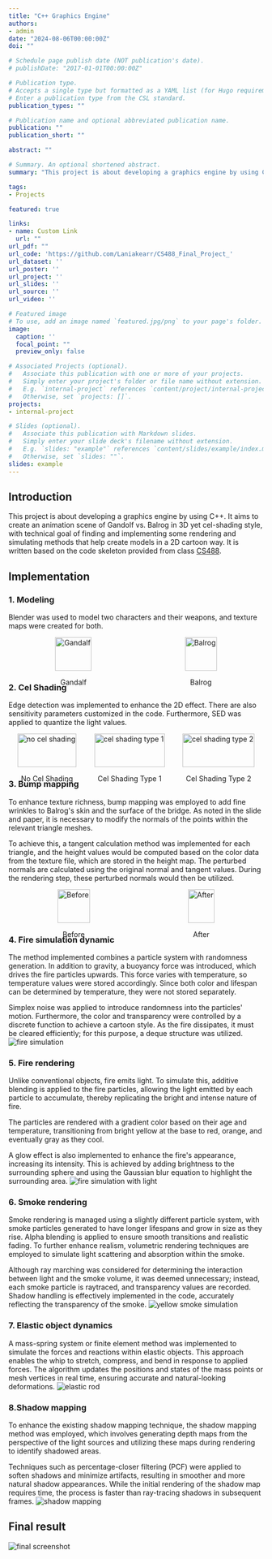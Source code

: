 ```yaml
---
title: "C++ Graphics Engine"
authors:
- admin
date: "2024-08-06T00:00:00Z"
doi: ""

# Schedule page publish date (NOT publication's date).
# publishDate: "2017-01-01T00:00:00Z"

# Publication type.
# Accepts a single type but formatted as a YAML list (for Hugo requirements).
# Enter a publication type from the CSL standard.
publication_types: ""

# Publication name and optional abbreviated publication name.
publication: ""
publication_short: ""

abstract: ""

# Summary. An optional shortened abstract.
summary: "This project is about developing a graphics engine by using C++. It aims to create an animation scene of Gandolf vs. Balrog in 3D yet cel-shading style, with technical goal of finding and implementing some rendering and simulating methods that help create models in a 2D cartoon way. It is written based on the code skeleton provided from class CS488."

tags:
- Projects

featured: true

links:
- name: Custom Link
  url: ""
url_pdf: ""
url_code: 'https://github.com/Laniakearr/CS488_Final_Project_'
url_dataset: ''
url_poster: ''
url_project: ''
url_slides: ''
url_source: ''
url_video: ''

# Featured image
# To use, add an image named `featured.jpg/png` to your page's folder. 
image:
  caption: ''
  focal_point: ""
  preview_only: false

# Associated Projects (optional).
#   Associate this publication with one or more of your projects.
#   Simply enter your project's folder or file name without extension.
#   E.g. `internal-project` references `content/project/internal-project/index.md`.
#   Otherwise, set `projects: []`.
projects:
- internal-project

# Slides (optional).
#   Associate this publication with Markdown slides.
#   Simply enter your slide deck's filename without extension.
#   E.g. `slides: "example"` references `content/slides/example/index.md`.
#   Otherwise, set `slides: ""`.
slides: example
---
```

## Introduction
This project is about developing a graphics engine by using C++. It aims to create an animation scene of Gandolf vs. Balrog in 3D yet cel-shading style, with technical goal of finding and implementing some rendering and simulating methods that help create models in a 2D cartoon way. It is written based on the code skeleton provided from class [CS488](https://student.cs.uwaterloo.ca/~cs488/Spring2024/).

## Implementation

### 1. Modeling
Blender was used to model two characters and their weapons, and texture maps were created for both.
<div style="display: flex; justify-content: space-around;">
  <div>
    <img src="Gandalf.png" alt="Gandalf" title="Gandalf" style="width: 100%;">
    <p align="center">Gandalf</p>
  </div>
  <div>
    <img src="Balrog.png" alt="Balrog" title="Balrog" style="width: 100%;">
    <p align="center">Balrog</p>
  </div>
</div>

### 2. Cel Shading
Edge detection was implemented to enhance the 2D effect. There are also sensitivity parameters customized in the code. Furthermore, SED was applied to quantize the light values.
<div style="display: flex; justify-content: space-around;">
  <div>
    <img src="celShading0.png" alt="no cel shading" title="no cel shading" style="width: 100%;">
    <p align="center">No Cel Shading</p>
  </div>
  <div>
    <img src="celShading2.png" alt="cel shading type 1" title="cel shading type 1" style="width: 100%;">
    <p align="center">Cel Shading Type 1</p>
  </div>
  <div>
    <img src="celShading1.png" alt="cel shading type 2" title="cel shading type 2" style="width: 100%;">
    <p align="center">Cel Shading Type 2</p>
  </div>
</div>

### 3. Bump mapping
To enhance texture richness, bump mapping was employed to add fine wrinkles to Balrog's skin and the surface of the bridge. As noted in the slide and paper, it is necessary to modify the normals of the points within the relevant triangle meshes. 

To achieve this, a tangent calculation method was implemented for each triangle, and the height values would be computed based on the color data from the texture file, which are stored in the height map. The perturbed normals are calculated using the original normal and tangent values. During the rendering step, these perturbed normals would then be utilized.
<div style="display: flex; justify-content: space-around;">
  <div>
    <img src="bump_before.png" alt="Before" title="Before" style="width: 100%;">
    <p align="center">Before</p>
  </div>
  <div>
    <img src="bump_after.png" alt="After" title="After" style="width: 100%;">
    <p align="center">After</p>
  </div>
</div>

### 4. Fire simulation dynamic
The method implemented combines a particle system with randomness generation. In addition to gravity, a buoyancy force was introduced, which drives the fire particles upwards. This force varies with temperature, so temperature values were stored accordingly. Since both color and lifespan can be determined by temperature, they were not stored separately. 

Simplex noise was applied to introduce randomness into the particles' motion. Furthermore, the color and transparency were controlled by a discrete function to achieve a cartoon style. As the fire dissipates, it must be cleared efficiently; for this purpose, a deque structure was utilized.
![](fire.gif "fire simulation")

### 5. Fire rendering
Unlike conventional objects, fire emits light. To simulate this, additive blending is applied to the fire particles, allowing the light emitted by each particle to accumulate, thereby replicating the bright and intense nature of fire. 

The particles are rendered with a gradient color based on their age and temperature, transitioning from bright yellow at the base to red, orange, and eventually gray as they cool. 

A glow effect is also implemented to enhance the fire's appearance, increasing its intensity. This is achieved by adding brightness to the surrounding sphere and using the Gaussian blur equation to highlight the surrounding area.
![](fire_light.gif "fire simulation with light")

### 6. Smoke rendering
Smoke rendering is managed using a slightly different particle system, with smoke particles generated to have longer lifespans and grow in size as they rise. Alpha blending is applied to ensure smooth transitions and realistic fading. To further enhance realism, volumetric rendering techniques are employed to simulate light scattering and absorption within the smoke. 

Although ray marching was considered for determining the interaction between light and the smoke volume, it was deemed unnecessary; instead, each smoke particle is raytraced, and transparency values are recorded. Shadow handling is effectively implemented in the code, accurately reflecting the transparency of the smoke.
![](smoke.gif "yellow smoke simulation")

### 7. Elastic object dynamics
A mass-spring system or finite element method was implemented to simulate the forces and reactions within elastic objects. This approach enables the whip to stretch, compress, and bend in response to applied forces. The algorithm updates the positions and states of the mass points or mesh vertices in real time, ensuring accurate and natural-looking deformations.
![](elastic.gif "elastic rod")

### 8.Shadow mapping
To enhance the existing shadow mapping technique, the shadow mapping method was employed, which involves generating depth maps from the perspective of the light sources and utilizing these maps during rendering to identify shadowed areas.

Techniques such as percentage-closer filtering (PCF) were applied to soften shadows and minimize artifacts, resulting in smoother and more natural shadow appearances. While the initial rendering of the shadow map requires time, the process is faster than ray-tracing shadows in subsequent frames.
![](shadowMapping.png "shadow mapping")

## Final result
![](screenshot.png "final screenshot")
